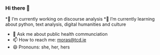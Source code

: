 ### Hi there 👋

*🔭 I’m currently working on discourse analysis
*🌱 I’m currently learning about python, text analysis, digital humanities and culture
- 💬 Ask me about public health communciation
- 📫 How to reach me: moras@tcd.ie
- 😄 Pronouns: she, her, hers
